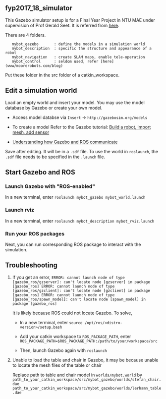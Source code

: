 fyp2017_18_simulator
---------------------

This Gazebo simulator setup is for a Final Year Project in NTU MAE under supervision of Prof Gerald Seet. It is referred from [here](www/moorerobots.com/blog).

There are 4 folders.

```
   mybot_gazebo       : define the models in a simulation world
   mybot_description  : specific the structure and appearance of a robot
   mybot_navigation   : create SLAM maps, enable tele-operation
   mybot_control      : seldom used, refer [here](www/moorerobots.com/blog)
```
Put these folder in the src folder of a catkin_workspace.


Edit a simulation world
------------------------

Load an empty world and insert your model.
You may use the model database by Gazebo or create your own model.

* Access model databse via
  `Insert` -> `http://gazebosim.org/models`

* To create a model
  Refer to the Gazebo tutorial: 
  [Build a robot, import mesh, add sensor](http://gazebosim.org/tutorials?tut=build_robot&cat=build_robot)

* [Understanding how Gazebo and ROS communicate](http://gazebosim.org/tutorials?tut=ros_roslaunch&cat=connect_ros)

Save after editing. It will be in a `.sdf` file. To use the world in `roslaunch`, the `.sdf` file needs to be specified in the `.launch` file.

Start Gazebo and ROS
--------------------

### Launch Gazebo with "ROS-enabled"

In a new terminal, enter `roslaunch mybot_gazebo mybot_world.launch`

### Launch rviz

In a new terminal, enter `roslaunch mybot_description mybot_rviz.launch`

### Run your ROS packages

Next, you can run corresponding ROS package to interact with the simulation.


Troubleshooting
---------------

1. 
    If you get an error, 
    `ERROR: cannot launch node of type [gazebo_ros/gzserver]: can't locate node [gzserver] in package [gazebo_ros]
    ERROR: cannot launch node of type [gazebo_ros/gzclient]: can't locate node [gzclient] in package [gazebo_ros]
    ERROR: cannot launch node of type [gazebo_ros/spawn_model]: can't locate node [spawn_model] in package [gazebo_ros]`

    It is likely because ROS could not locate Gazebo. To solve,

    * In a new terminal, enter `source /opt/ros/<distro-version>/setup.bash`
    
    * Add your catkin workspace to `ROS_PACKAGE_PATH`, enter `ROS_PACKAGE_PATH=$ROS_PACKAGE_PATH:/path/to/your/workspace/src`
    
    * Then, launch Gazebo again with `roslaunch`

2. 
    Unable to load the table and chair in Gazebo, it may be because unable to locate the mesh files of the table or chair
    
    Replace path to table and chair model in `worlds/mybot.world` by
    `path_to_your_catkin_workspace/src/mybot_gazebo/worlds/stefan_chair.dae`
    `path_to_your_catkin_workspace/src/mybot_gazebo/worlds/lerhamn_table.dae`
